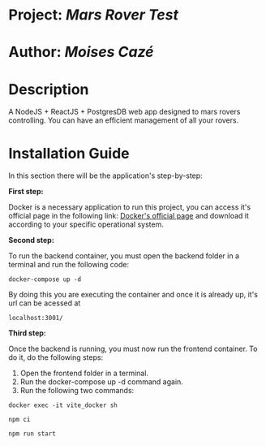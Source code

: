 # Project: *Mars Rover Test*

# Author: *Moises Cazé*

# Description

  A NodeJS + ReactJS + PostgresDB web app designed to mars rovers controlling. You can have an efficient management of all your rovers.


# Installation Guide

In this section there will be the application's step-by-step:

**First step:**

Docker is a necessary application to run this project, you can access it's official page in the following link: [Docker's official page](https://www.docker.com/products/docker-desktop/) and download it according to your specific operational system.

**Second step:**

To run the backend container, you must open the backend folder in a terminal and run the following code:

```
docker-compose up -d
```

By doing this you are executing the container and once it is already up, it's url can be acessed at 
```
localhost:3001/
```

**Third step:**

Once the backend is running, you must now run the frontend container. To do it, do the following steps:

1. Open the frontend folder in a terminal.
2. Run the docker-compose up -d command again.
3. Run the following two commands:
   
```
docker exec -it vite_docker sh
```

```
npm ci
```

```
npm run start
```